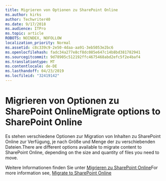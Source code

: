 ```yaml
---
title: Migrieren von Optionen zu SharePoint Online
ms.author: kirks
author: Techwriter40
ms.date: 9/17/2018
ms.audience: ITPro
ms.topic: article
ROBOTS: NOINDEX, NOFOLLOW
localization_priority: Normal
ms.assetid: c8c339c9-2e50-4daa-aa91-3eb5053e2bc6
ms.openlocfilehash: fadc34a277e8cf8dc085e647c14b8bd381782941
ms.sourcegitcommit: 9d78905c512192ffc4675468abd2efc5f2e4baf4
ms.translationtype: MT
ms.contentlocale: de-DE
ms.lasthandoff: 04/23/2019
ms.locfileid: "32419142"
---
```

# <a name="migrate-options-to-sharepoint-online"></a><span data-ttu-id="734dd-102">Migrieren von Optionen zu SharePoint Online</span><span class="sxs-lookup"><span data-stu-id="734dd-102">Migrate options to SharePoint Online</span></span>

<span data-ttu-id="734dd-103">Es stehen verschiedene Optionen zur Migration von Inhalten zu SharePoint Online zur Verfügung, je nach Größe und Menge der zu verschiebenden Dateien.</span><span class="sxs-lookup"><span data-stu-id="734dd-103">There are different options available to migrate content to SharePoint Online, depending on the size and quantity of files you need to move.</span></span>
  
<span data-ttu-id="734dd-104">Weitere Informationen finden Sie unter [Migrieren zu SharePoint Online](https://go.microsoft.com/fwlink/?linkid-2022029)</span><span class="sxs-lookup"><span data-stu-id="734dd-104">For more information see, [Migrate to SharePoint Online](https://go.microsoft.com/fwlink/?linkid-2022029)</span></span>
  

